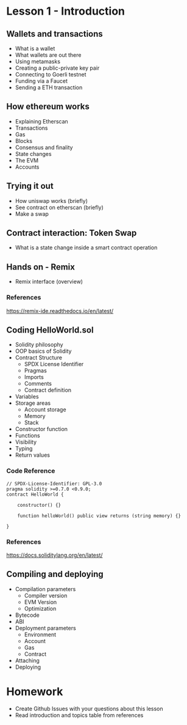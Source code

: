 # Lesson 1 - Introduction
## Wallets and transactions
* What is a wallet
* What wallets are out there
* Using metamasks
* Creating a public-private key pair
* Connecting to Goerli testnet
* Funding via a Faucet
* Sending a ETH transaction
## How ethereum works
* Explaining Etherscan
* Transactions
* Gas
* Blocks
* Consensus and finality
* State changes
* The EVM
* Accounts
## Trying it out
* How uniswap works (briefly)
* See contract on etherscan (briefly)
* Make a swap
## Contract interaction: Token Swap
* What is a state change inside a smart contract operation
## Hands on - Remix
* Remix interface (overview)
### References
https://remix-ide.readthedocs.io/en/latest/
## Coding HelloWorld.sol
* Solidity philosophy
* OOP basics of Solidity
* Contract Structure
  * SPDX License Identifier
  * Pragmas
  * Imports
  * Comments
  * Contract definition
* Variables
* Storage areas
  * Account storage
  * Memory
  * Stack
* Constructor function
* Functions
* Visibility
* Typing
* Return values
### Code Reference
<pre><code>// SPDX-License-Identifier: GPL-3.0
pragma solidity >=0.7.0 <0.9.0;
contract HelloWorld {

    constructor() {}

    function helloWorld() public view returns (string memory) {}
   
}
</code></pre>
### References
https://docs.soliditylang.org/en/latest/

## Compiling and deploying
* Compilation parameters
  * Compiler version
  * EVM Version
  * Optimization
* Bytecode
* ABI
* Deployment parameters
  * Environment
  * Account
  * Gas
  * Contract
* Attaching
* Deploying

# Homework
* Create Github Issues with your questions about this lesson
* Read introduction and topics table from references